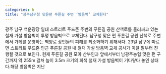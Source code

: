 ```yaml
---
categories: h
title: "광주남구청 맞은편 푸른길 주변 ‘방음벽’ 교체한다"
---
```

광주 남구 백운광장 일대 스트리트 푸드존 주변의 푸른길 공원 산책로를 둘러싸고 있는 철재 가설 방음벽이 투명 방음벽으로 교체된다. 남구청 맞은 편 푸른길 공원 산책로 주변에서 가게를 운영하는 백양로 상인들의 피해를 최소화하기 위해서다. 23일 남구에 따르면 스트리트 푸드존 인근 푸른길 공원 내 철재 가설 방음벽 교체 공사가 이달 말부터 진행될 것으로 보인다. 현재 푸른길 공원 모아 산부인과 앞에서부터 남광주농협 맞은 편 구간까지 약 255m 걸쳐 높이 3.5m 크기의 회색 철재 가설 방음벽이 기다랗다 놓인 상태다.해당 방음벽은 지난